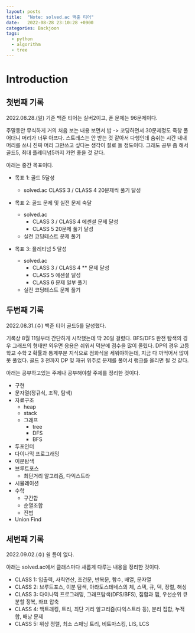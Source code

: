 ```yaml
---
layout: posts
title:  "Note: solved.ac 백준 티어"
date:   2022-08-28 23:10:28 +0900
categories: Backjoon
tags:
  - python
  - algorithm
  - tree
---
```


# Introduction

## 첫번째 기록

2022.08.28.(일) 기준 백준 티어는 실버2이고, 푼 문제는 96문제이다.

주말동안 무식하게 거의 처음 보는 내용 보면서 밥 -> 코딩하면서 30문제정도 죽창 풀어대니 머리가 너무 아프다. 스트레스는 안 받는 것 같아서 다행인데 숨쉬는 시간 내내 머리를 쓰니 진짜 머리 그만쓰고 싶다는 생각이 절로 들 정도이다. 그래도 공부 좀 해서 골드5, 최대 플레티넘5까지 가면 좋을 것 같다.

아래는 중간 목표이다.

- 목표 1: 골드 5달성

  * solved.ac CLASS 3 / CLASS 4 20문제씩 풀기 달성

- 목표 2: 골드 문제 및 실전 문제 숙달

  * solved.ac
    * CLASS 3 / CLASS 4 에센셜 문제 달성
    * CLASS 5 20문제 풀기 달성
  * 실전 코딩테스트 문제 풀기

- 목표 3: 플레티넘 5 달성

  * solved.ac
    * CLASS 3 / CLASS 4 ** 문제 달성
    * CLASS 5 에센셜 달성
    * CLASS 6 문제 일부 풀기
  * 실전 코딩테스트 문제 풀기

## 두번째 기록

2022.08.31.(수) 백준 티어 골드5를 달성했다.

기록상 8월 11일부터 간단하게 시작했는데 딱 20일 걸렸다. BFS/DFS 완전 탐색의 경우 그래프의 형태만 외우면 응용은 쉬워서 덕분에 점수을 많이 올렸다. DP의 경우 고등학교 수학 2 확률과 통계부분 지식으로 점화식을 세워야하는데, 지금 다 까먹어서 많이 못 풀었다. 골드 3 전까지 DP 및 재귀 위주로 문제를 풀어서 랭크를 올리면 될 것 같다.

아래는 공부하고있는 주제나 공부해야할 주제를 정리한 것이다.

* 구현
* 문자열(정규식, 조작, 탐색)
* 자료구조
  * heap
  * stack
  * 그래프
    * tree
    * DFS
    * BFS
* 투포인터
* 다이나믹 프로그래밍
* 이분탐색
* 브루트포스
  * 최단거리 알고리즘, 다익스트라
* 시뮬레이션
* 수학
  * 구간합
  * 순열조합
  * 진법
* Union Find

## 세번째 기록

2022.09.02.(수) 쉴 틈이 없다. 

아래는 solved.ac에서 클래스마다 새롭게 다루는 내용을 정리한 것이다.

- CLASS 1: 입출력, 사칙연산, 조건문, 반복문, 함수, 배열, 문자열
- CLASS 2: 브루트포스, 이분 탐색, 아라토스테네스의 체, 스택, 큐, 덱, 정렬, 해싱
- CLASS 3: 다이나믹 프로그래밍, 그래프탐색(DFS/BFS), 집합과 맵, 우선순위 큐 분할 정복, 좌표 압축
- CLASS 4: 백트래킹, 트리, 최단 거리 알고리즘(다익스트라 등), 분리 집합, 누적 합, 배낭 문제
- CLASS 5: 위상 정렬, 최소 스패닝 트리, 비트마스킹, LIS, LCS